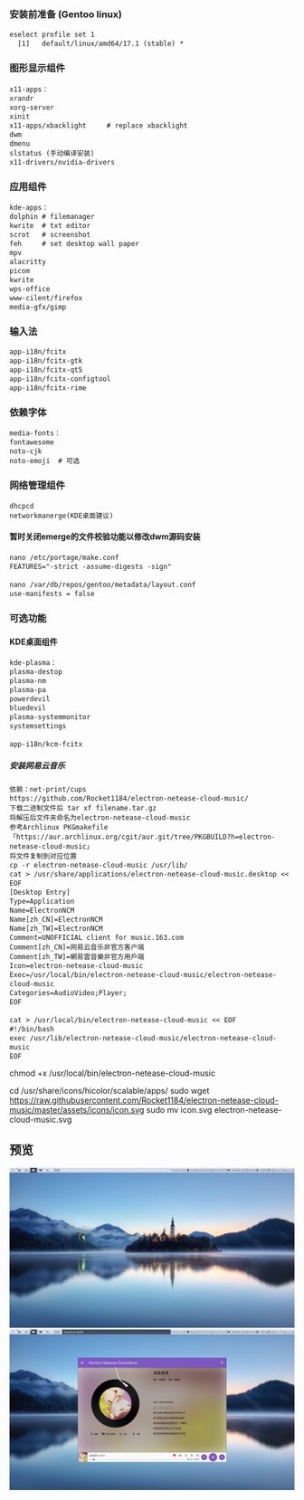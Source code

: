 ### 安装前准备 (Gentoo linux)
```
eselect profile set 1
  [1]   default/linux/amd64/17.1 (stable) *
```
### 图形显示组件
    x11-apps：
    xrandr
    xorg-server
    xinit
    x11-apps/xbacklight     # replace xbacklight
    dwm
    dmenu
    slstatus (手动编译安装)
    x11-drivers/nvidia-drivers

### 应用组件
    kde-apps：
    dolphin	# filemanager
    kwrite	# txt editor
    scrot   # screenshot
    feh     # set desktop wall paper
    mpv
    alacritty
    picom
    kwrite
    wps-office
    www-cilent/firefox
    media-gfx/gimp

### 输入法
    app-i18n/fcitx
    app-i18n/fcitx-gtk
    app-i18n/fcitx-qt5
    app-i18n/fcitx-configtool
    app-i18n/fcitx-rime

### 依赖字体
    media-fonts：
    fontawesome
    noto-cjk
    noto-emoji  # 可选
 
### 网络管理组件
    dhcpcd
    networkmanerge(KDE桌面建议)

#### 暂时关闭emerge的文件校验功能以修改dwm源码安装
    nano /etc/portage/make.conf
    FEATURES="-strict -assume-digests -sign"

    nano /var/db/repos/gentoo/metadata/layout.conf
    use-manifests = false

### 可选功能
#### KDE桌面组件
    kde-plasma：
    plasma-destop
    plasma-nm
    plasma-pa
    powerdevil
    bluedevil
    plasma-systemmonitor
    systemsettings
    
    app-i18n/kcm-fcitx
##### 安装网易云音乐
    依赖：net-print/cups
    https://github.com/Rocket1184/electron-netease-cloud-music/
    下载二进制文件后 tar xf filename.tar.gz
    将解压后文件夹命名为electron-netease-cloud-music
    参考Archlinux PKGmakefile 「https://aur.archlinux.org/cgit/aur.git/tree/PKGBUILD?h=electron-netease-cloud-music」
    将文件复制到对应位置
    cp -r electron-netease-cloud-music /usr/lib/
    cat > /usr/share/applications/electron-netease-cloud-music.desktop << EOF
    [Desktop Entry]
    Type=Application
    Name=ElectronNCM
    Name[zh_CN]=ElectronNCM
    Name[zh_TW]=ElectronNCM
    Comment=UNOFFICIAL client for music.163.com
    Comment[zh_CN]=网易云音乐非官方客户端
    Comment[zh_TW]=網易雲音樂非官方用戶端
    Icon=electron-netease-cloud-music
    Exec=/usr/local/bin/electron-netease-cloud-music/electron-netease-cloud-music
    Categories=AudioVideo;Player;
    EOF

    cat > /usr/local/bin/electron-netease-cloud-music << EOF
    #!/bin/bash
    exec /usr/lib/electron-netease-cloud-music/electron-netease-cloud-music
    EOF

chmod +x /usr/local/bin/electron-netease-cloud-music

cd /usr/share/icons/hicolor/scalable/apps/
sudo wget https://raw.githubusercontent.com/Rocket1184/electron-netease-cloud-music/master/assets/icons/icon.svg
sudo mv icon.svg electron-netease-cloud-music.svg

## 预览
![avatar](https://github.com/crackself/Dell-7559_Linux/raw/master/dwm/image/2021-07-04-111335_1920x1080_scrot.png)
![avatar](https://github.com/crackself/Dell-7559_Linux/raw/master/dwm/image/2021-07-04-111413_1920x1080_scrot.png)
